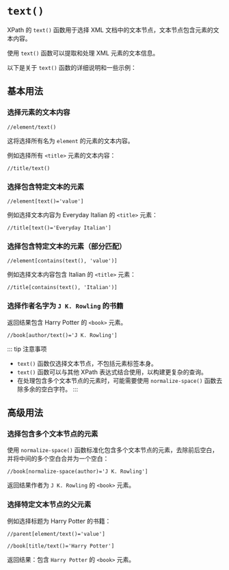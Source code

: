 # `text()`

XPath 的 `text()` 函数用于选择 XML 文档中的文本节点，文本节点包含元素的文本内容。

使用 `text()` 函数可以提取和处理 XML 元素的文本信息。

以下是关于 `text()` 函数的详细说明和一些示例：

## 基本用法

### 选择元素的文本内容

```xpath
//element/text()
```

这将选择所有名为 `element` 的元素的文本内容。

例如选择所有 `<title>` 元素的文本内容：

```xpath
//title/text()
```

### 选择包含特定文本的元素

```xpath
//element[text()='value']
```
例如选择文本内容为 Everyday Italian 的 `<title>` 元素：

```xpath
//title[text()='Everyday Italian']
```

### 选择包含特定文本的元素（部分匹配）

```xpath
//element[contains(text(), 'value')]
```

例如选择文本内容包含 Italian 的 `<title>` 元素：

```xpath
//title[contains(text(), 'Italian')]
```

### 选择作者名字为 `J K. Rowling` 的书籍

返回结果包含 Harry Potter 的 `<book>` 元素。

```xpath
//book[author/text()='J K. Rowling']
```

::: tip 注意事项
- `text()` 函数仅选择文本节点，不包括元素标签本身。
- `text()` 函数可以与其他 XPath 表达式结合使用，以构建更复杂的查询。
- 在处理包含多个文本节点的元素时，可能需要使用 `normalize-space()` 函数去除多余的空白字符。
:::

## 高级用法

### 选择包含多个文本节点的元素

使用 `normalize-space()` 函数标准化包含多个文本节点的元素，去除前后空白，并将中间的多个空白合并为一个空白：

```xpath
//book[normalize-space(author)='J K. Rowling']
```

返回结果作者为 `J K. Rowling` 的 `<book>` 元素。

### 选择特定文本节点的父元素

例如选择标题为 Harry Potter 的书籍：

```xpath
//parent[element/text()='value']

//book[title/text()='Harry Potter']
```

返回结果：包含 `Harry Potter` 的 `<book>` 元素。